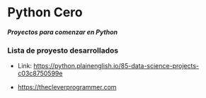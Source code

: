 # Python Cero
***Proyectos para comenzar en Python***

### Lista de proyesto desarrollados
* Link: https://python.plainenglish.io/85-data-science-projects-c03c8750599e

* https://thecleverprogrammer.com
